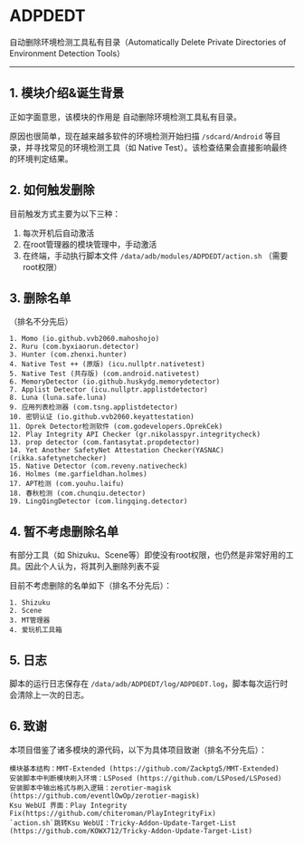 # ADPDEDT

自动删除环境检测工具私有目录（Automatically Delete Private Directories of Environment Detection Tools）

------



## 1. 模块介绍&诞生背景

正如字面意思，该模块的作用是 自动删除环境检测工具私有目录。

原因也很简单，现在越来越多软件的环境检测开始扫描 `/sdcard/Android` 等目录，并寻找常见的环境检测工具（如 Native Test）。该检查结果会直接影响最终的环境判定结果。



## 2. 如何触发删除

目前触发方式主要为以下三种：

1. 每次开机后自动激活
2. 在root管理器的模块管理中，手动激活
3. 在终端，手动执行脚本文件 `/data/adb/modules/ADPDEDT/action.sh` （需要root权限）



## 3. 删除名单

（排名不分先后）

    1. Momo (io.github.vvb2060.mahoshojo)
    2. Ruru (com.byxiaorun.detector)
    3. Hunter (com.zhenxi.hunter)
    4. Native Test ++ (原版) (icu.nullptr.nativetest)
    5. Native Test (共存版) (com.android.nativetest)
    6. MemoryDetector (io.github.huskydg.memorydetector)
    7. Applist Detector (icu.nullptr.applistdetector)
    8. Luna (luna.safe.luna)
    9. 应用列表检测器 (com.tsng.applistdetector)
    10. 密钥认证 (io.github.vvb2060.keyattestation)
    11. Oprek Detector检测软件 (com.godevelopers.OprekCek)
    12. Play Integrity API Checker (gr.nikolasspyr.integritycheck)
    13. prop detector (com.fantasytat.propdetector)
    14. Yet Another SafetyNet Attestation Checker(YASNAC) (rikka.safetynetchecker)
    15. Native Detector (com.reveny.nativecheck)
    16. Holmes (me.garfieldhan.holmes)
    17. APT检测 (com.youhu.laifu)
    18. 春秋检测 (com.chunqiu.detector)
    19. LingQingDetector (com.lingqing.detector)



## 4. 暂不考虑删除名单

有部分工具（如 Shizuku、Scene等）即使没有root权限，也仍然是非常好用的工具。因此个人认为，将其列入删除列表不妥

目前不考虑删除的名单如下（排名不分先后）：

    1. Shizuku
    2. Scene
    3. MT管理器
    4. 爱玩机工具箱



## 5. 日志

脚本的运行日志保存在 `/data/adb/ADPDEDT/log/ADPDEDT.log`，脚本每次运行时会清除上一次的日志。



## 6. 致谢
本项目借鉴了诸多模块的源代码，以下为具体项目致谢（排名不分先后）：
    
    模块基本结构：MMT-Extended (https://github.com/Zackptg5/MMT-Extended)
    安装脚本中判断模块刷入环境：LSPosed (https://github.com/LSPosed/LSPosed)
    安装脚本中输出格式与刷入逻辑：zerotier-magisk (https://github.com/eventlOwOp/zerotier-magisk)
    Ksu WebUI 界面：Play Integrity Fix(https://github.com/chiteroman/PlayIntegrityFix)
    `action.sh`跳转Ksu WebUI：Tricky-Addon-Update-Target-List (https://github.com/KOWX712/Tricky-Addon-Update-Target-List)
 